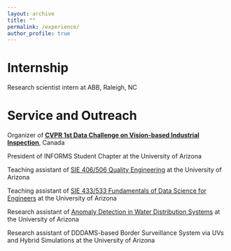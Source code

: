 ```yaml
---
layout: archive
title: ""
permalink: /experience/
author_profile: true
---
```


Internship
===
Research scientist intern at ABB, Raleigh, NC


Service and Outreach
=== 
Organizer of **[CVPR 1st Data Challenge on Vision-based Industrial Inspection](https://vision-based-industrial-inspection.github.io/cvpr-2023/)**,  Canada

President of INFORMS Student Chapter at the University of Arizona

Teaching assistant of [SIE 406/506 Quality Engineering](https://sie.engineering.arizona.edu/sites/sie.engineering.arizona.edu/files/syllabus/SIE406-506_Syllabus_Liu_S21_2.pdf) at the University of Arizona


Teaching assistant of [SIE 433/533 Fundamentals of Data Science for Engineers](https://sie.engineering.arizona.edu/sites/sie.engineering.arizona.edu/files/syllabus/SIE-433-533-Syllabus-Fall-2019_0.pdf) at the University of Arizona


Research assistant of [Anomaly Detection in Water Distribution Systems](https://uawds.github.io) at the University of Arizona


Research assistant of DDDAMS-based Border Surveillance System via UVs and Hybrid Simulations at the University of Arizona
